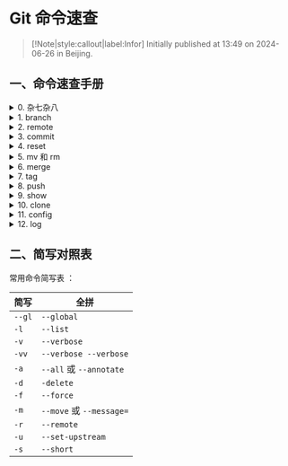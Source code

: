 # Git 命令速查

> [!Note|style:callout|label:Infor]
Initially published at 13:49 on 2024-06-26 in Beijing.


## 一、命令速查手册

<details>
<summary> 0. 杂七杂八</summary>  

```bash
# list files in current directory
ls

# print working directory
pwd  

# 查看ssh公钥  
cat ~/.ssh/id_rsa.pub

# 移除对 FolderName 文件夹的跟踪但不删除文件
git rm --cached -r FolderName

# 允许合并不同的历史记录
--allow-unrelated-histories
```
</details>


<details>
<summary> 1. branch </summary>  

```bash
常用：
`git branch -a -vv`
`git branch -m old_name new_name`

其它：
`git branch`                      ：查看本地分支
`git branch -v`                   ：查看本地分支 + 分支最近一次提交信息
`git branch -vv`                  ：查看本地分支 + 分支链接信息 + 分支最近一次提交信息
`git branch -a`                   ：查看本地和远程分支
`git branch -a -v`                ：查看本地和远程分支 + 分支最近一次提交信息
`git branch -a -vv`               ：查看本地和远程分支 + 分支链接信息 + 分支最近一次提交信息
`git branch -m old_name new_name` ：重命名本地分支
```
</details>


<details>
<summary>2. remote </summary>  

```bash
常用：
`git remote -v`
`git remote remove {remote_name}`

其它：
`git remote`                                ：查看链接
`git remote -v`                             ：查看链接信息（详细）
`git remote prune {remote_name}`            ：从删除远程中不存在的本地分支
`git remote prune --dry-run {remote_name}`  ：预览远程中不存在的本地分支
`git remote remove {remote_name}`           ：移除链接 
```
</details>

<details>
<summary>3. commit  </summary>  

```bash
常用：
`git commit -a -m "here is the info"`
`git commit --amend --only -m "here is the info" `

其它：
`git commit`：提交stage区
`git commit -m "here is the info"`：提交stage区 + 备注 "here is the info"
`git commit -a -m "here is the info"`：将更改保存到stage区并提交 + 备注 "here is the info"
`git commit --amend --only -m "here is the info" `：撤回上次提交并重新提交信息
```
</details>


<details>
<summary>4. reset </summary>  

```bash
常用：
`git reset HEAD^`
`git reset --hard {commit_hash}`

其它：
`git reset HEAD^`：返回到上个版本
`git reset HEAD^^`：返回到上上个版本
`git reset HEAD-10`：返回到十个版本前版本
`git reset --hard {commit_hash}`：重置到某一版本（包括日志+暂存区+工作区）

已 add 未 commit：
`git restore --staged .`

已 commit 未 push：
`git reset --soft {commit_hash}`：
`git reset --mixed {commit_hash}`：

已 push：
`git reset --hard {commit_hash}`：
`git revert {commit_hash}`：
```
</details>


<details>
<summary>5. mv 和 rm </summary>  

```bash
常用：
`git mv {new_file_name} {old_file_name}`
`git rm {file_name}`

其它：
`git mv {new_file_name} {old_file_name}`：移动或重命名文件（夹）
`git rm {file_name}`：删除文件（夹）
`git rm --force {file_name}`：从工作区和暂存区彻底删除
```
</details>


<details>
<summary> 6. merge</summary>  

```bash
常用：
`git merge --no-ff {local_branch_name} -m "merge bra_1 into bra_2"`

其它：
`git merge {local_branch_name}`：将某分支快速合并到当前分支
`git merge --no-ff {local_branch_name}`：
```
</details>

<details>
<summary>7. tag </summary>  

```bash
常用：
`git tag`：
`git tag -l 'V1*'`：列出本地 "V1" 开头的标签

其它：
`git tag`：查看本地标签
`git tag -l 'V1*'`：列出本地 "V1" 开头的标签
`git ls-remote --tags {remote_name}`：查看远程库标签
`git tag {tag_name}`：（在当前位置）打快速型标签
`git tag -a {tag_name} -m {note}`：（在当前位置）打注释型标签
`git tag {tag_name} {commitID}`：在某一提交处打快速型标签
`git tag -a {tag_name} -m {note} {commitID}`：在某一提交处打注释型标签
`git tag -d {tag_name_1} {tag_name_2}`：删除本地标签
```
</details>


<details>
<summary> 8. push</summary>  

```bash
常用：
`git push {remote_name} {remote_branch_name_1} {remote_branch_name_2}`
`git push {remote_name} --tags`

分支：
`git push {remote_name} {remote_branch_name} `：推送（当前）本地分支到远程分支
`git push {remote_name} {remote_branch_name_1} {remote_branch_name_2}`：推送当前分支到多个远程分支
`git push --force {remote_name} {remote_branch_name} `：用当前本地分支覆盖远程分支
`git push {remote_name} -d {remote_branch_name}`：删除远程分支

标签：
`git push {remote_name} {tag_name_1} {tag_name_2}`：将本地标签推送到远程
`git push {remote_name} --tags`：将全部本地分支推送到远程
`git push {remote_name} tag -d {tag_name_1} {tag_name_2}`：删除远程标签
`git push {remote_name} {tag_name_1} {tag_name_2}`：推送本地标签到远程
`git push {remote_name} --tags`：推送全部本地标签到远程
```
</details>


<details>
<summary>9. show </summary>  

```bash
常用：
`$ git show -s {name}`：显示简略信息

其它：
`git show {name}`：显示信息
`git show {name} -s`：显示信息（简略）
```
</details>


<details>
<summary>10. clone </summary>  

```bash
常用：
`git clone {git-url}`

其它：
`git clone {git-url}`：克隆远程到本地
```
</details>


<details>
<summary>  11. config</summary>  

```bash
常用：
`git config --gl -l`：查看全局设置
`git config --global user.name`：
`git config --global user.email`：

其它：
`git config --gl -l`：查看全局设置
`git config [--local|--global|--system] --list`：查看 [ 本地 | 全局 | 系统 ] 设置

我的常用配置：
git config --global user.name "YiDing"
git config --global user.email "dingyi233@mails.ucas.ac.cn"
git config --global init.defaultBranch main # 配置初始化仓库的默认分支名
git config --global alias.lg "log --color --graph --pretty=format:'%Cred%h%Creset -%C(yellow)%d%Creset %s %Cgreen(%cr) %C(bold blue)<%an>%Creset' --abbrev-commit -10"  # 配置后 git lg 的信息大概是 (有颜色区别，显示最近 10 条commit)：* 84b2f5d - here is the info (45 minutes ago) <Author> 


git config --global alias.a "add ."           # git a 等同于 git add .
git config --global alias.c "commit -a -m"    # git c "message" 等同于 git commit -a -m "message"
git config --global alias.u "c 'update'"      # git u 等同于 git commit -a -m "update"
git config --global alias.s "status"          # git s 等同于 git status
git config --global alias.pl "pull"           # git pl 等同于 git pull
git config --global alias.ps "push"           # git ps 等同于 git push
################### 下面的命令需要配合 .sh Shell 脚本来使用 ####################
git config --global alias.e '!sh -c \"ShellScript/git-e.sh"'
git config --global alias.s '!sh -c \"ShellScript/git-s.sh"'

# 若要自定义其它配置，参考官方文档file:///D:/aa_my_apps_main/Git/mingw64/share/doc/git-doc/git-log.html
```
</details>

<details>
<summary> 12. log</summary>  

```bash
常用：
`git lg`：自定义的log查看
`git shortlog`：仅查看commit备注

其它：
`git log`：查看日志
`git log --oneline`：用一行形式查看日志
`git shortlog`：查看贡献者commit备注
```
</details>


## 二、简写对照表

常用命令简写表 ：

<div class='center'> 

| 简写 | 全拼 |
| ------ | ------ |
| `--gl` | `--global`|
| `-l` | `--list` |
| `-v` |`--verbose` |
| `-vv` | `--verbose --verbose` |
|`-a`  |`--all` 或 `--annotate` |
| `-d` |`-delete`  |
| `-f` |`--force`  |
| `-m` | `--move` 或 `--message=` |
| `-r`| `--remote` |
| `-u` | `--set-upstream` |
| `-s` | `--short` |

</div>